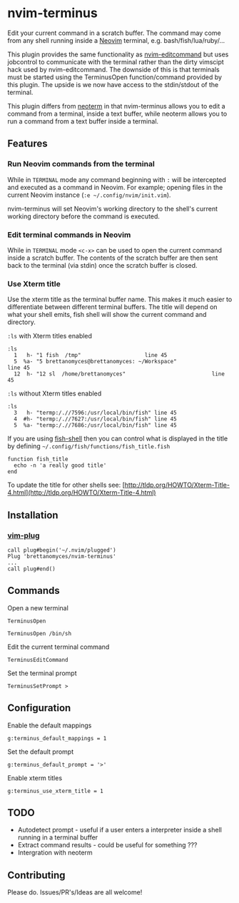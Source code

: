 # nvim-terminus

Edit your current command in a scratch buffer. The command may come from any
shell running inside a [Neovim](https://github.com/neovim/neovim) terminal,
e.g.  bash/fish/lua/ruby/... 

This plugin provides the same functionality as
[nvim-editcommand](https://github.com/brettanomyces/nvim-editcommand) but uses
jobcontrol to communicate with the terminal rather than the dirty vimscipt hack
used by nvim-editcommand. The downside of this is that terminals must be
started using the TerminusOpen function/command provided by this plugin. The
upside is we now have access to the stdin/stdout of the terminal.

This plugin differs from [neoterm](https://github.com/kassio/neoterm) in that
nvim-terminus allows you to edit a command from a terminal, inside a text buffer, while
neoterm allows you to run a command from a text buffer inside a terminal.

## Features

### Run Neovim commands from the terminal

While in `TERMINAL` mode any command beginning with `:` will be intercepted and executed as a command in Neovim. For example; opening files in the current Neovim instance (`:e ~/.config/nvim/init.vim`).

nvim-terminus will set Neovim's working directory to the shell's current working directory before the command is executed.

### Edit terminal commands in Neovim

While in `TERMINAL` mode `<c-x>` can be used to open the current command inside a scratch buffer. The contents of the scratch buffer are then sent back to the terminal (via stdin) once the scratch buffer is closed.

### Use Xterm title

Use the xterm title as the terminal buffer name. This makes it much easier to differentiate between different terminal buffers. The title will depend on what your shell emits, fish shell will show the current command and directory.

`:ls` with Xterm titles enabled 

    :ls
      1   h- "1 fish  /tmp"                    line 45
      5  %a- "5 brettanomyces@brettanomyces: ~/Workspace"                    line 45
      12  h- "12 sl  /home/brettanomyces"                           line 45

`:ls` without Xterm titles enabled

    :ls
      3   h- "termp:/.//7596:/usr/local/bin/fish" line 45
      4  #h- "termp:/.//7627:/usr/local/bin/fish" line 45
      5  %a- "termp:/.//7686:/usr/local/bin/fish" line 45

If you are using [fish-shell](https://fishshell.com/) then you can control what is displayed in the title by defining `~/.config/fish/functions/fish_title.fish`

    function fish_title
      echo -n 'a really good title'
    end

To update the title for other shells see: [http://tldp.org/HOWTO/Xterm-Title-4.html](http://tldp.org/HOWTO/Xterm-Title-4.html)


## Installation

### [vim-plug](https://github/junegunn/vim-plug)

    call plug#begin('~/.nvim/plugged')
    Plug 'brettanomyces/nvim-terminus'
    ...
    call plug#end()

## Commands

Open a new terminal

    TerminusOpen

    TerminusOpen /bin/sh

Edit the current terminal command

    TerminusEditCommand

Set the terminal prompt

    TerminusSetPrompt >

## Configuration

Enable the default mappings

    g:terminus_default_mappings = 1
   
Set the default prompt 

    g:terminus_default_prompt = '>'

Enable xterm titles

    g:terminus_use_xterm_title = 1

## TODO

* Autodetect prompt - useful if a user enters a interpreter inside a shell running in a terminal buffer
* Extract command results - could be useful for something ???
* Intergration with neoterm

## Contributing

Please do. Issues/PR's/Ideas are all welcome!


